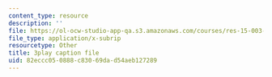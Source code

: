 ```yaml
---
content_type: resource
description: ''
file: https://ol-ocw-studio-app-qa.s3.amazonaws.com/courses/res-15-003-shaping-the-future-of-work-15-662x-spring-2016/82eccc050888c83069dad54aeb127289_Q67wzxKElp8.srt
file_type: application/x-subrip
resourcetype: Other
title: 3play caption file
uid: 82eccc05-0888-c830-69da-d54aeb127289
---
```


